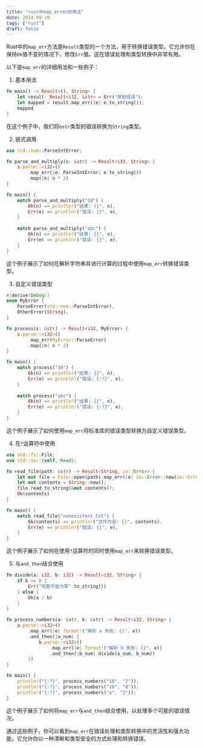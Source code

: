 ```yaml
---
title: "rust中map_error的用法"
date: 2024-09-10
tags: ["rust"]
draft: false
---
```


Rust中的`map_err`方法是`Result`类型的一个方法，用于转换错误类型。它允许你在保持`Ok`值不变的情况下，修改`Err`值。这在错误处理和类型转换中非常有用。

以下是`map_err`的详细用法和一些例子：

1. 基本用法

```rust
fn main() -> Result<(), String> {
    let result: Result<i32, &str> = Err("原始错误");
    let mapped = result.map_err(|e| e.to_string());
    mapped
}
```

在这个例子中，我们将`&str`类型的错误转换为`String`类型。

2. 链式调用

```rust
use std::num::ParseIntError;

fn parse_and_multiply(s: &str) -> Result<i32, String> {
    s.parse::<i32>()
        .map_err(|e: ParseIntError| e.to_string())
        .map(|n| n * 2)
}

fn main() {
    match parse_and_multiply("10") {
        Ok(n) => println!("结果: {}", n),
        Err(e) => println!("错误: {}", e),
    }
    
    match parse_and_multiply("abc") {
        Ok(n) => println!("结果: {}", n),
        Err(e) => println!("错误: {}", e),
    }
}
```

这个例子展示了如何在解析字符串并进行计算的过程中使用`map_err`转换错误类型。

3. 自定义错误类型

```rust
#[derive(Debug)]
enum MyError {
    ParseError(std::num::ParseIntError),
    OtherError(String),
}

fn process(s: &str) -> Result<i32, MyError> {
    s.parse::<i32>()
        .map_err(MyError::ParseError)
        .map(|n| n * 2)
}

fn main() {
    match process("10") {
        Ok(n) => println!("结果: {}", n),
        Err(e) => println!("错误: {:?}", e),
    }
    
    match process("abc") {
        Ok(n) => println!("结果: {}", n),
        Err(e) => println!("错误: {:?}", e),
    }
}
```

这个例子展示了如何使用`map_err`将标准库的错误类型转换为自定义错误类型。

4. 在`?`运算符中使用

```rust
use std::fs::File;
use std::io::{self, Read};

fn read_file(path: &str) -> Result<String, io::Error> {
    let mut file = File::open(path).map_err(|e| io::Error::new(io::ErrorKind::Other, e.to_string()))?;
    let mut contents = String::new();
    file.read_to_string(&mut contents)?;
    Ok(contents)
}

fn main() {
    match read_file("nonexistent.txt") {
        Ok(contents) => println!("文件内容: {}", contents),
        Err(e) => println!("错误: {}", e),
    }
}
```

这个例子展示了如何在使用`?`运算符的同时使用`map_err`来转换错误类型。

5. 与`and_then`结合使用

```rust
fn divide(a: i32, b: i32) -> Result<i32, String> {
    if b == 0 {
        Err("除数不能为零".to_string())
    } else {
        Ok(a / b)
    }
}

fn process_numbers(a: &str, b: &str) -> Result<i32, String> {
    a.parse::<i32>()
        .map_err(|e| format!("解析 a 失败: {}", e))
        .and_then(|a_num| {
            b.parse::<i32>()
                .map_err(|e| format!("解析 b 失败: {}", e))
                .and_then(|b_num| divide(a_num, b_num))
        })
}

fn main() {
    println!("{:?}", process_numbers("10", "2"));
    println!("{:?}", process_numbers("10", "0"));
    println!("{:?}", process_numbers("a", "2"));
}
```

这个例子展示了如何将`map_err`与`and_then`结合使用，以处理多个可能的错误情况。

通过这些例子，你可以看到`map_err`在错误处理和类型转换中的灵活性和强大功能。它允许你以一种清晰和类型安全的方式处理和转换错误。